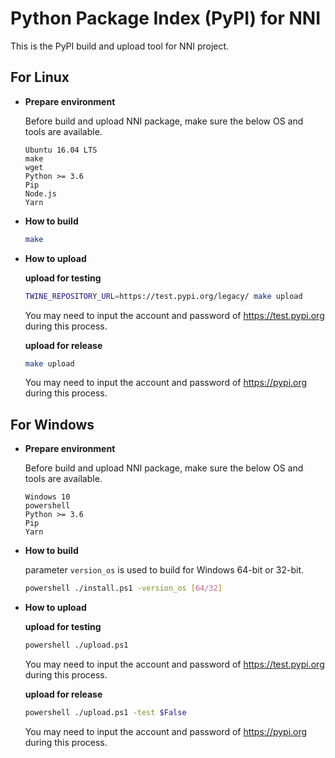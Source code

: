 # Python Package Index (PyPI) for NNI

This is the PyPI build and upload tool for NNI project.

## **For Linux**

* __Prepare environment__

  Before build and upload NNI package, make sure the below OS and tools are available.
  ```
  Ubuntu 16.04 LTS
  make
  wget
  Python >= 3.6
  Pip
  Node.js
  Yarn
  ```

* __How to build__

  ```bash
  make
  ```

* __How to upload__

  **upload for testing**
  ```bash
  TWINE_REPOSITORY_URL=https://test.pypi.org/legacy/ make upload
  ```
  You may need to input the account and password of https://test.pypi.org during this process.

  **upload for release**
  ```bash
  make upload
  ```
  You may need to input the account and password of https://pypi.org during this process.

## **For Windows**

* __Prepare environment__

  Before build and upload NNI package, make sure the below OS and tools are available.
  ```
  Windows 10
  powershell
  Python >= 3.6
  Pip
  Yarn
  ```

* __How to build__
 
  parameter `version_os` is used to build for Windows 64-bit or 32-bit. 
  ```bash
  powershell ./install.ps1 -version_os [64/32]
  ```

* __How to upload__

  **upload for testing**
  ```bash
  powershell ./upload.ps1
  ```
  You may need to input the account and password of https://test.pypi.org during this process.

  **upload for release**
  ```bash
  powershell ./upload.ps1 -test $False
  ```
  You may need to input the account and password of https://pypi.org during this process.
